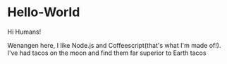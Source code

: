 # Hello-World
Hi Humans!

Wenangen here, I like Node.js and Coffeescript(that's what I'm made of!).
I've had tacos on the moon and find them far superior to Earth tacos
